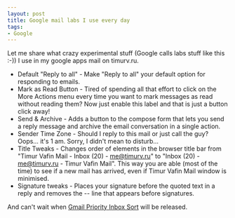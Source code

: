 ```yaml
---
layout: post
title: Google mail labs I use every day
tags:
- Google
---
```


Let me share what crazy experimental stuff (Google calls labs stuff like this :-)) I use in my google apps mail on timurv.ru.

* Default "Reply to all" - Make "Reply to all" your default option for responding to emails.
* Mark as Read Button - Tired of spending all that effort to click on the More Actions menu every time you want to mark messages as read without reading them? Now just enable this label and that is just a button click away!
* Send & Archive - Adds a button to the compose form that lets you send a reply message and archive the email conversation in a single action.
* Sender Time Zone - Should I reply to this mail or just call the guy? Oops… it's 1 am. Sorry, I didn't mean to disturb…
* Title Tweaks - Changes order of elements in the browser title bar from "Timur Vafin Mail - Inbox (20) - me@timurv.ru" to "Inbox (20) - me@timurv.ru - Timur Vafin Mail". This way you are able (most of the time) to see if a new mail has arrived, even if Timur Vafin Mail window is minimised.
* Signature tweaks - Places your signature before the quoted text in a reply and removes the -- line that appears before signatures.

And can't wait when [Gmail Priority Inbox Sort](http://techcrunch.com/2010/08/30/gmail-priority-inbox/?utm_source=feedburner&amp;utm_medium=feed&amp;utm_campaign=Feed%3A+Techcrunch+%28TechCrunch%29&amp;utm_content=Google+Reader) will be released.
